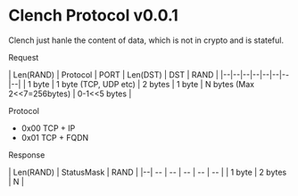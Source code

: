 # Clench Protocol v0.0.1

Clench just hanle the content of data, which is not in crypto and is stateful. 

Request

| Len(RAND) | Protocol | PORT | Len(DST) | DST | RAND |
|--|--|--|--|--|--|--|--|
| 1 byte | 1 byte (TCP, UDP etc) | 2 bytes |  1 byte | N bytes (Max 2<<7=256bytes) | 0-1<<5 bytes |

Protocol

- 0x00 TCP + IP
- 0x01 TCP + FQDN

Response

| Len(RAND) | StatusMask | RAND |
|--| -- | -- | -- | -- | -- |
| 1 byte | 2 bytes | N |
